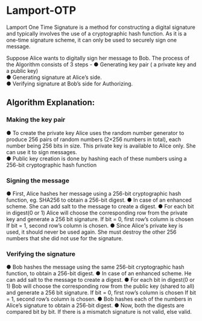 # Lamport-OTP

Lamport One Time Signature is a method for constructing a digital signature and typically
involves the use of a cryptographic hash function. As it is a one-time signature scheme, it
can only be used to securely sign one message.

Suppose Alice wants to digitally sign her message to Bob. The process of the Algorithm
consists of 3 steps -
● Generating key pair ( a private key and a public key) <br>
● Generating signature at Alice’s side. <br>
● Verifying signature at Bob’s side for Authorizing. <br>


## Algorithm Explanation:

### Making the key pair
● To create the private key Alice uses the random number generator to produce 256 pairs
of random numbers (2×256 numbers in total), each number being 256 bits in size.
This private key is available to Alice only. She can use it to sign messages.<br>
● Public key creation is done by hashing each of these numbers using a 256-bit
cryptographic hash function

### Signing the message
● First, Alice hashes her message using a 256-bit cryptographic hash function, eg. SHA256
to obtain a 256-bit digest.
● In case of an enhanced scheme. She can add salt to the message to create a digest.
● For each bit in digest(0 or 1) Alice will choose the corresponding row from the private key
and generate a 256 bit signature. If bit = 0, first row’s column is chosen If bit = 1, second
row’s column is chosen.
● Since Alice's private key is used, it should never be used again. She must destroy the
other 256 numbers that she did not use for the signature.

### Verifying the signature
● Bob hashes the message using the same 256-bit cryptographic hash function, to
obtain a 256-bit digest.
● In case of an enhanced scheme. He can add salt to the message to create a digest.
● For each bit in digest(0 or 1) Bob will choose the corresponding row from the public key
(shared to all) and generate a 256 bit signature. If bit = 0, first row’s column is chosen If
bit = 1, second row’s column is chosen.
● Bob hashes each of the numbers in Alice’s signature to obtain a 256-bit digest.
● Now, both the digests are compared bit by bit. If there is a mismatch signature is not
valid, else valid.

